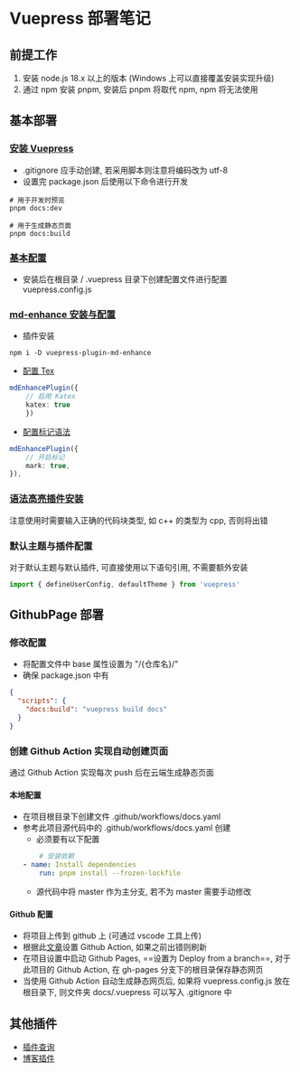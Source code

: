# Vuepress 部署笔记

## 前提工作
1. 安装 node.js 18.x 以上的版本 (Windows 上可以直接覆盖安装实现升级)
1. 通过 npm 安装 pnpm, 安装后 pnpm 将取代 npm, npm 将无法使用

## 基本部署
### [安装 Vuepress](https://v2.vuepress.vuejs.org/zh/guide/getting-started.html)
* .gitignore 应手动创建, 若采用脚本则注意将编码改为 utf-8
* 设置完 package.json 后使用以下命令进行开发

```shell
# 用于开发时预览
pnpm docs:dev

# 用于生成静态页面
pnpm docs:build
```

### [基本配置](https://v2.vuepress.vuejs.org/zh/guide/configuration.html)
* 安装后在根目录 / .vuepress 目录下创建配置文件进行配置 vuepress.config.js

### [md-enhance 安装与配置](https://plugin-md-enhance.vuejs.press/zh/)
* 插件安装
```shell
npm i -D vuepress-plugin-md-enhance
```
* [配置 Tex](https://plugin-md-enhance.vuejs.press/zh/guide/tex.html)
```ts
mdEnhancePlugin({
    // 启用 Katex
    katex: true
    })
```
* [配置标记语法](https://plugin-md-enhance.vuejs.press/zh/guide/mark.html)
```ts
mdEnhancePlugin({
    // 开启标记
    mark: true,
}),
```
### [语法高亮插件安装](https://v2.vuepress.vuejs.org/zh/reference/plugin/shiki.html)
注意使用时需要输入正确的代码块类型, 如 c++ 的类型为 cpp, 否则将出错

### 默认主题与插件配置
对于默认主题与默认插件, 可直接使用以下语句引用, 不需要额外安装
```ts
import { defineUserConfig, defaultTheme } from 'vuepress'
```

## GithubPage 部署
### 修改配置
* 将配置文件中 base 属性设置为 "/{仓库名}/"
* 确保 package.json 中有
```json
{
  "scripts": {
    "docs:build": "vuepress build docs"
  }
}
```

### 创建 Github Action 实现自动创建页面
通过 Github Action 实现每次 push 后在云端生成静态页面

#### 本地配置
* 在项目根目录下创建文件 .github/workflows/docs.yaml
* 参考此项目源代码中的 .github/workflows/docs.yaml 创建
    * 必须要有以下配置
    ```yaml
        # 安装依赖
    - name: Install dependencies
        run: pnpm install --frozen-lockfile
    ```
    * 源代码中将 master 作为主分支, 若不为 master 需要手动修改

#### Github 配置
* 将项目上传到 github 上 (可通过 vscode 工具上传)
* 根据此[文章](https://blog.csdn.net/ibigboy/article/details/126402267)设置 Github Action, 如果之前出错则刷新
* 在项目设置中启动 Github Pages, ==设置为 Deploy from a branch==, 对于此项目的 Github Action, 在 gh-pages 分支下的根目录保存静态网页
* 当使用 Github Action 自动生成静态网页后, 如果将 vuepress.config.js 放在根目录下, 则文件夹 docs/.vuepress 可以写入 .gitignore 中 

## 其他插件
* [插件查询](https://github.com/vuepress/awesome-vuepress/blob/main/v2.md#blogging)
* [博客插件](https://plugin-blog2.vuejs.press/zh/)

